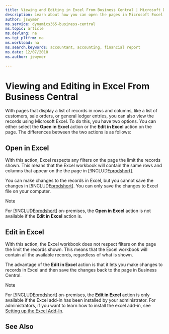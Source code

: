 ```yaml
---
title: Viewing and Editing in Excel From Business Central | Microsoft Docs
description: Learn about how you can open the pages in Microsoft Excel from Business Central for better data analysis.
author: jswymer
ms.service: dynamics365-business-central
ms.topic: article
ms.devlang: na
ms.tgt_pltfrm: na
ms.workload: na
ms.search.keywords: accountant, accounting, financial report
ms.date: 12/07/2018
ms.author: jswymer

---
```

# Viewing and Editing in Excel From Business Central 

With pages that display a list of records in rows and columns, like a list of customers, sale orders, or general ledger entries, you can also view the records using Microsoft Excel. To do this, you have two options. You can either select the **Open in Excel** action or the **Edit in Excel** action on the page. The differences between the two actions is as follows:  

## Open in Excel

With this action, Excel respects any filters on the page the limit the records shown. This means that the Excel workbook will contain the same rows and columns that appear on the the page in [!INCLUDE[prodshort](../developer/includes/prodshort.md)].

You can make changes to the records in Excel, but you cannot save the changes in [!INCLUDE[prodshort](../developer/includes/prodshort.md)]. You can only save the changes to Excel file on your computer.

>[!NOTE]
>For [!INCLUDE[prodshort](../developer/includes/prodshort.md)] on-premises, the **Open in Excel** action is not available if the **Edit in Excel** action is.

## Edit in Excel

With this action, the Excel workbook does not respect filters on the page the limit the records shown. This means that the Excel workbook will contain all the available records, regardless of what is shown. 

The advantage of the **Edit in Excel** action is that it lets you make changes to records in Excel and then save the changes back to the page in Business Central.

>[!NOTE]
>For [!INCLUDE[prodshort](../developer/includes/prodshort.md)] on-premises, the **Edit in Excel** action is only available if the Excel add-in has been installed by your administrator. For administrators, if you want to learn how to install the excel add-in, see [Setting up the Excel Add-In](https://docs.microsoft.com/en-us/dynamics365/business-central/dev-itpro/administration/configuring-excel-addin).

## See Also
  
